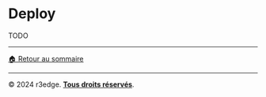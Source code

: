 # Deploy

TODO

---
[🏠 Retour au sommaire](index.md)

---
© 2024 r3edge. [**Tous droits réservés**](../LICENSE).